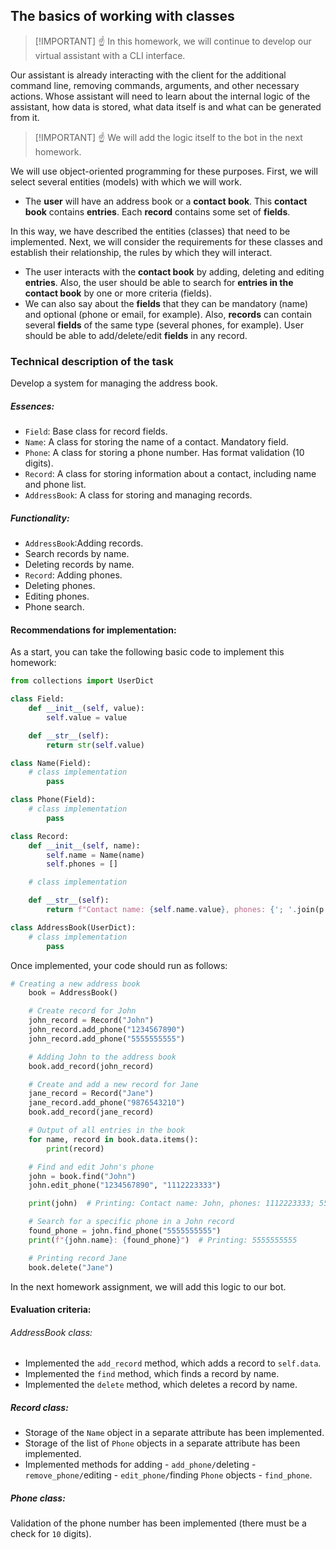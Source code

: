## The basics of working with classes

> [!IMPORTANT] ☝ In this homework, we will continue to develop our virtual assistant with a CLI interface.

Our assistant is already interacting with the client for the additional command line, removing commands, arguments, and other necessary actions. Whose assistant will need to learn about the internal logic of the assistant, how data is stored, what data itself is and what can be generated from it.

> [!IMPORTANT] ☝ We will add the logic itself to the bot in the next homework.

We will use object-oriented programming for these purposes. First, we will select several entities (models) with which we will work.

- The **user** will have an address book or a **contact book**. This **contact book** contains **entries**. Each **record** contains some set of **fields**.

In this way, we have described the entities (classes) that need to be implemented. Next, we will consider the requirements for these classes and establish their relationship, the rules by which they will interact.

- The user interacts with the **contact book** by adding, deleting and editing **entries**. Also, the user should be able to search for **entries in the contact book** by one or more criteria (fields).
- We can also say about the **fields** that they can be mandatory (name) and optional (phone or email, for example). Also, **records** can contain several **fields** of the same type (several phones, for example). User should be able to add/delete/edit **fields** in any record.

### Technical description of the task

Develop a system for managing the address book.

##### Essences:

- `Field`: Base class for record fields.
- `Name`: A class for storing the name of a contact. Mandatory field.
- `Phone`: A class for storing a phone number. Has format validation (10 digits).
- `Record`: A class for storing information about a contact, including name and phone list.
- `AddressBook`: A class for storing and managing records.

##### Functionality:

- `AddressBook`:Adding records.
- Search records by name.
- Deleting records by name.
- `Record`: Adding phones.
- Deleting phones.
- Editing phones.
- Phone search.

#### Recommendations for implementation:

As a start, you can take the following basic code to implement this homework:

```python
from collections import UserDict

class Field:
    def __init__(self, value):
        self.value = value

    def __str__(self):
        return str(self.value)

class Name(Field):
    # class implementation
		pass

class Phone(Field):
    # class implementation
		pass

class Record:
    def __init__(self, name):
        self.name = Name(name)
        self.phones = []

    # class implementation

    def __str__(self):
        return f"Contact name: {self.name.value}, phones: {'; '.join(p.value for p in self.phones)}"

class AddressBook(UserDict):
    # class implementation
		pass
```

Once implemented, your code should run as follows:

```python
# Creating a new address book
    book = AddressBook()

    # Create record for John
    john_record = Record("John")
    john_record.add_phone("1234567890")
    john_record.add_phone("5555555555")

    # Adding John to the address book
    book.add_record(john_record)

    # Create and add a new record for Jane
    jane_record = Record("Jane")
    jane_record.add_phone("9876543210")
    book.add_record(jane_record)

    # Output of all entries in the book
    for name, record in book.data.items():
        print(record)

    # Find and edit John's phone
    john = book.find("John")
    john.edit_phone("1234567890", "1112223333")

    print(john)  # Printing: Contact name: John, phones: 1112223333; 5555555555

    # Search for a specific phone in a John record
    found_phone = john.find_phone("5555555555")
    print(f"{john.name}: {found_phone}")  # Printing: 5555555555

    # Printing record Jane
    book.delete("Jane")

```

In the next homework assignment, we will add this logic to our bot.

#### Evaluation criteria:

###### AddressBook class:

- Implemented the `add_record` method, which adds a record to `self.data`.
- Implemented the `find` method, which finds a record by name.
- Implemented the `delete` method, which deletes a record by name.

##### Record class:

- Storage of the `Name` object in a separate attribute has been implemented.
- Storage of the list of `Phone` objects in a separate attribute has been implemented.
- Implemented methods for adding - `add_phone/`deleting - `remove_phone/`editing - `edit_phone/`finding `Phone` objects - `find_phone`.

##### Phone class:

Validation of the phone number has been implemented (there must be a check for `10` digits).